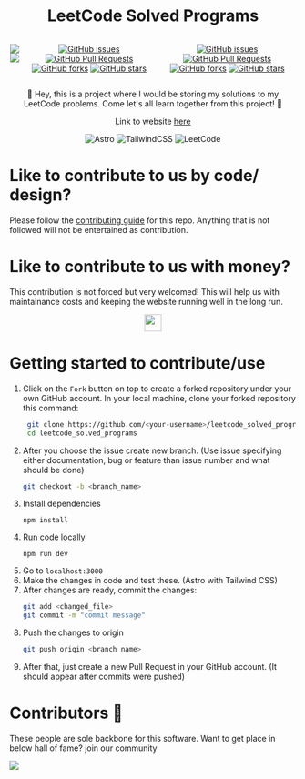 <h1 align="center"> LeetCode Solved Programs </h1>

<div style="display: flex; flex-direction: row; justify-content: space-between" align="center">  

  
  ![](https://hits.dwyl.com/jsvigneshkanna/leetcode_solved_programs.svg?style=flat-square) ![](https://badges.frapsoft.com/os/v1/open-source.svg?v=103) 
  
  [![GitHub issues](https://img.shields.io/github/issues/jsvigneshkanna/leetcode_solved_programs?logo=github)](https://github.com/jsvigneshkanna/leetcode_solved_programs/issues) [![GitHub Pull Requests](https://img.shields.io/github/issues-pr/jsvigneshkanna/leetcode_solved_programs)](https://github.com/leetcode_solved_programs/pulls) [![GitHub forks](https://img.shields.io/github/forks/jsvigneshkanna/leetcode_solved_programs?logo=github)](https://github.com/jsvigneshkanna/leetcode_solved_programs/network/members) [![GitHub stars](https://img.shields.io/github/stars/jsvigneshkanna/leetcode_solved_programs?logo=github)](https://github.com/jsvigneshkanna/tleetcode_solved_programs/stargazers) 

  

  [![GitHub issues](https://img.shields.io/github/issues/jsvigneshkanna/leetcode_solved_programs?logo=github)](https://github.com/jsvigneshkanna/leetcode_solved_programs/issues) 
  [![GitHub Pull Requests](https://img.shields.io/github/issues-pr/jsvigneshkanna/leetcode_solved_programs)](https://github.com/leetcode_solved_programs/pulls) 
  [![GitHub forks](https://img.shields.io/github/forks/jsvigneshkanna/leetcode_solved_programs?logo=github)](https://github.com/jsvigneshkanna/leetcode_solved_programs/network/members) 
  [![GitHub stars](https://img.shields.io/github/stars/jsvigneshkanna/leetcode_solved_programs?logo=github)](https://github.com/jsvigneshkanna/tleetcode_solved_programs/stargazers) 
</div>



<p align="center"> 🥸 Hey, this is a project where I would be storing my solutions to my LeetCode problems. Come let's all learn together from this project! 🍻 </p>

<div align="center">

Link to website [here](https://vkleetcodesolutions.netlify.app/)

</div>

<div align="center">

![Astro](https://img.shields.io/badge/-Astro-000000?style=for-the-badge&logo=astro) ![TailwindCSS](https://img.shields.io/badge/tailwind%20css-000000.svg?style=for-the-badge&logo=tailwind-css&logoColor=38b2ac) ![LeetCode](https://img.shields.io/badge/LeetCode-000000?style=for-the-badge&logo=LeetCode&logoColor=#d16c06)

</div>

# Like to contribute to us by code/ design?
Please follow the [contributing guide](./CONTRIBUTING.md) for this repo. Anything that is not followed will not be entertained as contribution.

# Like to contribute to us with money?

This contribution is not forced but very welcomed! This will help us with maintainance costs and keeping the website running well in the long run.
<p align="center">
<a href = "https://www.buymeacoffee.com/jsvigneshkanna?new=1"><img src ="https://cdn.buymeacoffee.com/buttons/default-red.png" height="30"/></a>
</p>

# Getting started to contribute/use

1. Click on the `Fork` button on top to create a forked repository under your own GitHub account. In your local machine, clone your forked repository this command:
    ``` sh
     git clone https://github.com/<your-username>/leetcode_solved_programs.git
     cd leetcode_solved_programs
    ```
 2. After you choose the issue create new branch. (Use issue specifying either documentation, bug or feature than issue number and what should be done) 
    ```sh
    git checkout -b <branch_name> 
    ```
 3. Install dependencies
    ```
    npm install
    ```
 4. Run code locally
    ```
    npm run dev
    ```
 5. Go to `localhost:3000`
 6. Make the changes in code and test these. (Astro with Tailwind CSS)
 7. After changes are ready, commit the changes:
    ``` sh
    git add <changed_file> 
    git commit -m "commit message"
    ```
 8. Push the changes to origin
    ``` sh
    git push origin <branch_name>
    ```
 9. After that, just create a new Pull Request in your GitHub account. (It should appear after commits were pushed)

# Contributors 🎉

These people are sole backbone for this software. Want to get place in below hall of fame? join our community

<a href="https://github.com/jsvigneshkanna/leetcode_solved_programs/graphs/contributors">
  <img src="https://contrib.rocks/image?repo=jsvigneshkanna/leetcode_solved_programs" />
</a>
